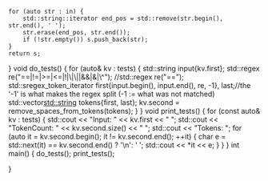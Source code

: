 

























































































































































































































    for (auto str : in) {
        std::string::iterator end_pos = std::remove(str.begin(), str.end(), ' ');
        str.erase(end_pos, str.end());
        if (!str.empty()) s.push_back(str);
    }
    return s;
}
void do_tests() {
    for (auto& kv : tests) {
        std::string input{kv.first};
        std::regex re("==|!=|>=|<=|!|\\|\\||&&|&|\\^");
        //std::regex re("==");
        std::sregex_token_iterator first{input.begin(), input.end(), re, -1}, last;//the '-1' is what makes the regex split (-1 := what was not matched)
        std::vector<std::string> tokens{first, last};
        kv.second = remove_spaces_from_tokens(tokens);
    }
}
void print_tests() {
    for (const auto& kv : tests) {
        std::cout << "Input: " << kv.first << " ";
        std::cout << "TokenCount: " << kv.second.size() << " ";
        std::cout << "Tokens: ";
        for (auto it = kv.second.begin(); it != kv.second.end(); ++it) {
            char e = std::next(it) == kv.second.end() ? '\n': ' ';
            std::cout << *it << e;
        }
    }
}
int main() {
    do_tests();
    print_tests();

}
```
